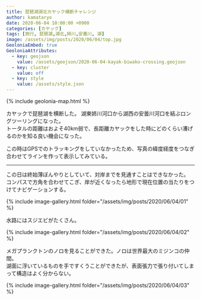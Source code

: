 ```yaml
---
title: 琵琶湖湖北カヤック横断チャレンジ
author: kamataryo
date: 2020-06-04 10:00:00 +0900
categories: [カヤック]
tags: [旅行, 琵琶湖,湖北,姉川,安曇川, 湖]
image: /assets/img/posts/2020/06/04/top.jpg
GeoloniaEmbed: true
GeoloniaAttributes:
  - key: geojson
    value: /assets/geojson/2020-06-04-kayak-biwako-crossing.geojson
  - key: cluster
    value: off
  - key: style
    value: /assets/style.json
---
```


{% include geolonia-map.html %}

カヤックで琵琶湖を横断した。
湖東姉川河口から湖西の安曇川河口を結ぶロングツーリングになった。  
トータルの距離はおよそ40km弱で、長距離カヤックをした時にどのくらい漕げるのかを知る良い機会になった。

この時はGPSでのトラッキングをしていなかったため、写真の緯度経度をつなぎ合わせてラインを作って表示してみている。

---

この日は終始薄ぼんやりとしていて、対岸までを見通すことはできなかった。  
コンパスで方角を合わせてこぎ、岸が近くなったら地形で現在位置の当たりをつけてナビゲーションする。

{% include image-gallery.html folder="/assets/img/posts/2020/06/04/01" %}

水路にはスジエビがたくさん。

{% include image-gallery.html folder="/assets/img/posts/2020/06/04/02" %}

メガプランクトンのノロを見ることができた。ノロは世界最大のミジンコの仲間。  
湖面に浮いているものを手ですくうことができたが、表面張力で張り付いてしまって構造はよく分からない。  

{% include image-gallery.html folder="/assets/img/posts/2020/06/04/03" %}

